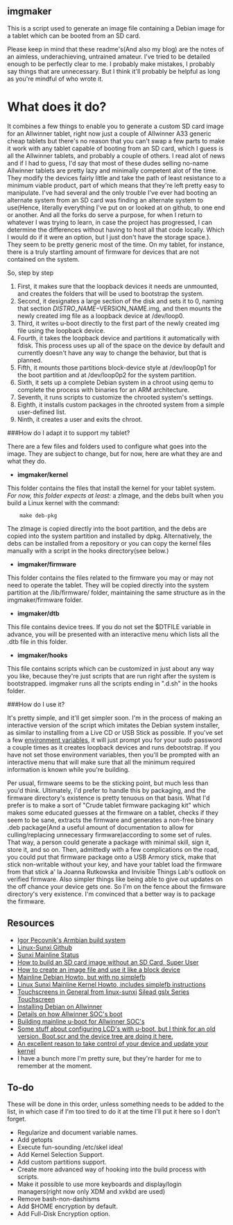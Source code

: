 imgmaker
--------

This is a script used to generate an image file containing a Debian image for a
tablet which can be booted from an SD card.

Please keep in mind that these readme's(And also my blog) are the notes of an
aimless, underachieving, untrained amateur. I've tried to be detailed enough to
be perfectly clear to me. I probably make mistakes, I probably say things that
are unnecessary. But I think it'll probably be helpful as long as you're mindful
of who wrote it.

What does it do?
================

It combines a few things to enable you to generate a custom SD card image for
an Allwinner tablet, right now just a couple of Allwinner A33 generic cheap
tablets but there's no reason that you can't swap a few parts to make it work
with any tablet capable of booting from an SD card, which I guess is all the
Allwinner tablets, and probably a couple of others. I read alot of news and if
I had to guess, I'd say that most of these dudes selling no-name Allwinner
tablets are pretty lazy and minimally competent alot of the time. They modify
the devices fairly little and take the path of least resistance to a minimum
viable product, part of which means that they're left pretty easy to manipulate.
I've had several and the only trouble I've ever had booting an alternate system
from an SD card was finding an alternate system to use(Hence, literally
everything I've put on or looked at on github, to one end or another. And all
the forks do serve a purpose, for when I return to whatever I was trying to
learn, in case the project has progressed, I can determine the differences
without having to host all that code locally. Which I would do if it were an
option, but I just don't have the storage space.). They seem to be pretty
generic most of the time. On my tablet, for instance, there is a truly startling
amount of firmware for devices that are not contained on the system.

So, step by step

  1. First, it makes sure that the loopback devices it needs are unmounted,
  and creates the folders that will be used to bootstrap the system.
  2. Second, it designates a large section of the disk and sets it to 0, naming
  that section $DISTRO\_NAME-$VERSION\_NAME.img, and then mounts the newly
  created img file as a loopback device at /dev/loop0.
  3. Third, it writes u-boot directly to the first part of the newly created img
  file using the loopback device.
  4. Fourth, it takes the loopback device and partitions it automatically with
  fdisk. This process uses up all of the space on the device by default and
  currently doesn't have any way to change the behavior, but that is planned.
  5. Fifth, it mounts those partitions block-device style at /dev/loop0p1 for
  the boot partition and at /dev/loop0p2 for the system partition.
  6. Sixth, it sets up a complete Debian system in a chroot using qemu to
  complete the process with binaries for an ARM architecture.
  7. Seventh, it runs scripts to customize the chrooted system's settings.
  8. Eighth, it installs custom packages in the chrooted system from a simple
  user-defined list.
  9. Ninth, it creates a user and exits the chroot.

###How do I adapt it to support my tablet?

There are a few files and folders used to configure what goes into the image.
They are subject to change, but for now, here are what they are and what they
do.

  * **imgmaker/kernel**

This folder contains the files that install the kernel for your tablet system.
*For now, this folder expects at least:* a zImage, and the debs built when
you build a Linux kernel with the command:

        make deb-pkg

The zImage is copied directly into the boot partition, and the debs are copied
into the system partition and installed by dpkg. Alternatively, the debs can
be installed from a repository or you can copy the kernel files manually with
a script in the hooks directory(see below.)

  * **imgmaker/firmware**

This folder contains the files related to the firmware you may or may not need
to operate the tablet. They will be copied directly into the system partition
at the /lib/firmware/ folder, maintaining the same structure as in the
imgmaker/firmware folder.

  * **imgmaker/dtb**

This file contains device trees.  If you do not set the $DTFILE variable in
advance, you will be presented with an interactive menu which lists all the
.dtb file in this folder.

  * **imgmaker/hooks**

This file contains scripts which can be customized in just about any way you
like, because they're just scripts that are run right after the system is
bootstrapped. imgmaker runs all the scripts ending in ".d.sh" in the hooks
folder.

###How do I use it?

It's pretty simple, and it'll get simpler soon. I'm in the process of making an
interactive version of the script which imitates the Debian system installer,
as similar to installing from a Live CD or USB Stick as possible. If you've set
a few [environment variables](https://github.com/cmotc/imgmaker/blob/master/loop-debootstrap.conf),
it will just prompt you for your sudo password a couple times as it creates
loopback devices and runs debootstrap. If you have not set those environment
variables, then you'll be prompted with an interactive menu that will make sure
that all the minimum required information is known while you're building.

Per usual, firmware seems to be the sticking point, but much less than you'd
think. Ultimately, I'd prefer to handle this by packaging, and the firmware
directory's existence is pretty tenuous on that basis. What I'd prefer is to
make a sort of "Crude tablet firmware packaging kit" which makes some educated
guesses at the firmware on a tablet, checks if they seem to be sane, extracts
the firmware and generates a non-free binary .deb package(And a useful amount of
documentation to allow for culling/replacing unnecessary firmware)according to
some set of rules. That way, a person could generate a package with minimal
skill, sign it, store it, and so on. Then, admittedly with a few complications
on the road, you could put that firmware package onto a USB Armory stick, make
that stick non-writable without your key, and have your tablet load the firmware
from that stick a' la Joanna Rutkowska and Invisible Things Lab's outlook on
verified firmware. Also simpler things like being able to give out updates on
the off chance your device gets one. So I'm on the fence about the firmware
directory's very existence. I'm convinced that a better way is to package the
firmware.

Resources
---------

  * [Igor Pecovnik's Armbian build system](https://github.com/igorpecovnik/lib)
  * [Linux-Sunxi Github](https://github.com/linux-sunxi/)
  * [Sunxi Mainline Status](https://linux-sunxi.org/Linux_mainlining_effort)
  * [How to build an SD card image without an SD Card, Super User](http://superuser.com/questions/830733/how-to-build-an-sd-card-image-without-an-sd-card)
  * [How to create an image file and use it like a block device](https://web2.clarkson.edu/projects/itl/honeypot/ddtutorial.txt)
  * [Mainline Debian Howto, but with no simplefb](https://linux-sunxi.org/Mainline_Debian_HowTo)
  * [Linux Sunxi Mainline Kernel Howto, includes simplefb instructions](https://linux-sunxi.org/Mainline_Kernel_Howto#simplefb)
  * [Touchscreens in General from linux-sunxi](https://linux-sunxi.org/Touchscreen) [Silead gslx Series Touchscreen](https://linux-sunxi.org/GSL1680)
  * [Installing Debian on Allwinner](https://wiki.debian.org/InstallingDebianOn/Allwinner)
  * [Details on how Allwinner SOC's boot](https://linux-sunxi.org/Boot)
  * [Building mainline u-boot for Allwinner SOC's](https://linux-sunxi.org/Mainline_U-Boot)
  * [Some stuff about configuring LCD's with u-boot, but I think for an old version. Boot.scr and the device tree are doing it here.](https://linux-sunxi.org/LCD)
  * [An excellent reason to take control of your device and update your kernel](https://www.rapid7.com/db/modules/post/multi/escalate/allwinner_backdoor)
  * I have a bunch more I'm pretty sure, but they're harder for me to remember
  at the moment.

To-do
-----

These will be done in this order, unless something needs to be added to the
list, in which case if I'm too tired to do it at the time I'll put it here so I
don't forget.

  * Regularize and document variable names.
  * Add getopts
  * Execute fun-sounding /etc/skel idea!
  * Add Kernel Selection Support.
  * Add custom partitions support.
  * Create more advanced way of hooking into the build process with scripts.
  * Make it possible to use more keyboards and display/login managers(right now
  only XDM and xvkbd are used)
  * Remove bash-non-dashisms
  * Add $HOME encryption by default.
  * Add Full-Disk Encryption option.
